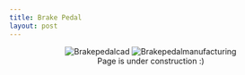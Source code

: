 ```yaml
---
title: Brake Pedal
layout: post
---
```

<div style="text-align: center;">
<img src="https://www.donaldle.com/assets/images/Brakepedal.JPG" alt="Brakepedalcad" width: auto; height:780; />
<img src="https://www.donaldle.com/assets/images/Brakepedalmanufacturing.JPG" alt="Brakepedalmanufacturing" >
</div>
<center>Page is under construction :)</center>


